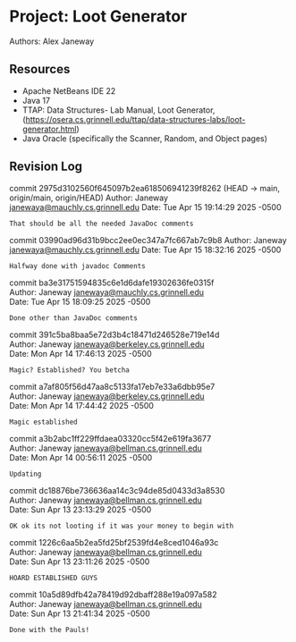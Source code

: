 # Project: Loot Generator

Authors: Alex Janeway

## Resources

*   Apache NetBeans IDE 22
*   Java 17
*   TTAP: Data Structures- Lab Manual, Loot Generator, (https://osera.cs.grinnell.edu/ttap/data-structures-labs/loot-generator.html)
*   Java Oracle (specifically the Scanner, Random, and Object pages)

## Revision Log

commit 2975d3102560f645097b2ea618506941239f8262 (HEAD -> main, origin/main, origin/HEAD)
Author: Janeway <janewaya@mauchly.cs.grinnell.edu>
Date:   Tue Apr 15 19:14:29 2025 -0500

    That should be all the needed JavaDoc comments

commit 03990ad96d31b9bcc2ee0ec347a7fc667ab7c9b8
Author: Janeway <janewaya@mauchly.cs.grinnell.edu>
Date:   Tue Apr 15 18:32:16 2025 -0500
                                                                                                                                                
    Halfway done with javadoc Comments                                                                                                          
                                                                                                                                                
commit ba3e31751594835c6e1d6dafe19302636fe0315f                                                                                                 
Author: Janeway <janewaya@mauchly.cs.grinnell.edu>                                                                                              
Date:   Tue Apr 15 18:09:25 2025 -0500                                                                                                          
                                                                                                                                                
    Done other than JavaDoc comments                                                                                                            
                                                                                                                                                
commit 391c5ba8baa5e72d3b4c18471d246528e719e14d                                                                                                 
Author: Janeway <janewaya@berkeley.cs.grinnell.edu>                                                                                             
Date:   Mon Apr 14 17:46:13 2025 -0500                                                                                                          
                                                                                                                                                
    Magic? Established? You betcha                                                                                                              
                                                                                                                                                
commit a7af805f56d47aa8c5133fa17eb7e33a6dbb95e7                                                                                                 
Author: Janeway <janewaya@berkeley.cs.grinnell.edu>                                                                                             
Date:   Mon Apr 14 17:44:42 2025 -0500                                                                                                          
                                                                                                                                                
    Magic established                                                                                                                           
                                                                                                                                                
commit a3b2abc1ff229ffdaea03320cc5f42e619fa3677                                                                                                 
Author: Janeway <janewaya@bellman.cs.grinnell.edu>                                                                                              
Date:   Mon Apr 14 00:56:11 2025 -0500                                                                                                          
                                                                                                                                                
    Updating                                                                                                                                    
                                                                                                                                                
commit dc18876be736636aa14c3c94de85d0433d3a8530                                                                                                 
Author: Janeway <janewaya@bellman.cs.grinnell.edu>                                                                                              
Date:   Sun Apr 13 23:13:29 2025 -0500                                                                                                          
                                                                                                                                                
    OK ok its not looting if it was your money to begin with                                                                                    
                                                                                                                                                
commit 1226c6aa5b2ea5fd25bf2539fd4e8ced1046a93c                                                                                                 
Author: Janeway <janewaya@bellman.cs.grinnell.edu>                                                                                              
Date:   Sun Apr 13 23:11:26 2025 -0500                                                                                                          
                                                                                                                                                
    HOARD ESTABLISHED GUYS                                                                                                                      
                                                                                                                                                
commit 10a5d89dfb42a78419d92dbaff288e19a097a582                                                                                                 
Author: Janeway <janewaya@bellman.cs.grinnell.edu>                                                                                              
Date:   Sun Apr 13 21:41:34 2025 -0500                                                                                                          
                                                                                                                                                
    Done with the Pauls!  
